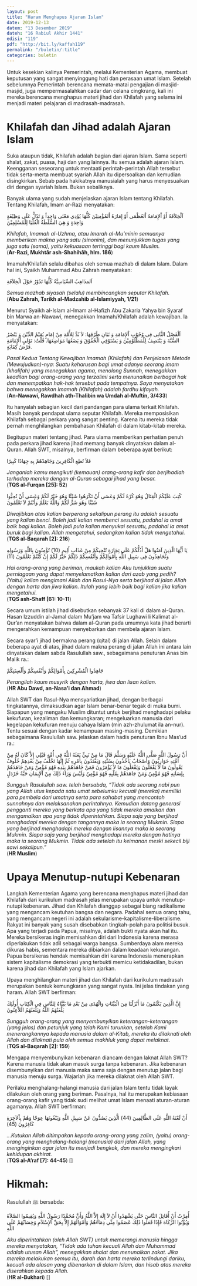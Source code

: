 ```yaml
---
layout: post
title: "Haram Menghapus Ajaran Islam"
date: 2019-12-13
datem: "13 Desember 2019"
dateh: "16 Rabiul Akhir 1441"
edisi: "119"
pdf: "http://bit.ly/kaffah119"
permalink: "/buletin/:title"
categories: buletin
---
```


Untuk kesekian kalinya Pemerintah, melalui Kementerian Agama, membuat keputusan yang sangat menyinggung hati dan perasaan umat Islam. Setelah sebelumnya Pemerintah berencana memata-matai pengajian di masjid-masjid, juga mempermasalahkan cadar dan celana cingkrang, kali ini mereka berencana menghapus materi jihad dan Khilafah yang selama ini menjadi materi pelajaran di madrasah-madrasah.

# Khilafah dan Jihad adalah Ajaran Islam

Suka ataupun tidak, Khilafah adalah bagian dari ajaran Islam. Sama seperti shalat, zakat, puasa, haji dan yang lainnya. Itu semua adalah ajaran Islam. Keengganan seseorang untuk mentaati perintah-perintah Allah tersebut tidak serta-merta membuat syariah Allah itu dipersoalkan dan kemudian disingkirkan. Sebab pada hakikatnya manusialah yang harus menyesuaikan diri dengan syariah Islam. Bukan sebaliknya.

Banyak ulama yang sudah menjelaskan ajaran Islam tentang Khilafah. Tentang Khilafah, Imam ar-Razi menyatakan:

<p class="text-right-arabic">
اَلْخِلاَفَةُ أَوْ اْلإِمَامَةُ اْلعُظْمَى أَوْ إِمَارَةُ اْلمُؤْمِنِيْنَ كُلُّهَا يُؤَدِي مَعْنَى وَاحِداً وَ تَدُلُّ عَلَى وَظِيْفَةٍ وَاحِدَةٍ وَ هِيَ السُّلْطَةُ الْعُلْيَا لِلْمُسْلِمِيْنَ
</p>

<p class="text-right-arti">
<i>Khilafah, Imamah al-Uzhma, atau Imarah al-Mu’minin semuanya memberikan makna yang satu (sinonim), dan menunjukkan tugas yang juga satu (sama), yaitu kekuasaan tertinggi bagi kaum Muslim.</i><br>
(<b>Ar-Razi, Mukhtâr ash-Shahihâh, hlm. 186</b>)
</p>

Imamah/Khilafah selalu dibahas oleh semua mazhab di dalam Islam. Dalam hal ini, Syaikh Muhammad Abu Zahrah menyatakan:

<p class="text-right-arabic">
اَلمذَاهِبُ السِّيَاسِيَّةُ كُلُّهَا تَدُوْرُ حَوْلَ الْخِلاَفَةِ
</p>

<p class="text-right-arti">
<i>Semua mazhab siyasah (selalu) membincangkan seputar Khilafah.</i><br>
(<b>Abu Zahrah, Tarikh al-Madzahib al-Islamiyyah, 1/21</b>)
</p>

Menurut Syaikh al-Islam al-Imam al-Hafizh Abu Zakaria Yahya bin Syaraf bin Marwa an-Nawawi, menegakkan Imamah/Khilafah adalah kewajiban. Ia menyatakan:

<p class="text-right-arabic">
اَلْفَصْلُ الثَّانِي فِي وُجُوْبِ اْلإِمَامَةِ وَ بَيَانِ طُرُقِهَا: لاَ بُدَّ لِلأُمَّةِ مِنْ إِمَامٍ يُقِيْمُ الدِّيْنَ وَ يَنْصُرُ السُّنَّةَ وَ يَنْتَصِفُ لِلْمَظْلُوْمِيْنَ وَ يَسْتَوْفِي الْحُقُوْقَ وَ يَضَعُهَا مَوَاضِعَهَا. قُلْتُ: تَوْليِ اْلإِمَامَةِ فَرْضُ كِفَايَةٍ.
</p>

<p class="text-right-arti">
<i>Pasal Kedua Tentang Kewajiban Imamah (Khilafah) dan Penjelasan Metode (Mewujudkan)-nya: Suatu keharusan bagi umat adanya seorang imam (khalifah) yang menegakkan agama, menolong Sunnah, menegakkan keadilan bagi orang-orang yang terzalimi serta menunaikan berbagai hak dan menempatkan hak-hak tersebut pada tempatnya. Saya menyatakan bahwa menegakkan Imamah (Khilafah) adalah fardhu kifayah.</i><br>
(<b>An-Nawawi, Rawdhah ath-Thalibin wa Umdah al-Muftin, 3/433</b>)
</p>

Itu hanyalah sebagian kecil dari pandangan para ulama terkait Khilafah. Masih banyak pendapat ulama seputar Khilafah. Mereka memposisikan Khilafah sebagai perkara yang sangat penting. Karena itu mereka tidak pernah menghilangkan pembahasan Khilafah di dalam kitab-kitab mereka.

Begitupun materi tentang jihad. Para ulama memberikan perhatian penuh pada perkara jihad karena jihad memang banyak dinyatakan dalam al-Quran. Allah SWT, misalnya, berfirman dalam beberapa ayat berikut:

<p class="text-right-arabic">
فَلاَ تُطِعِ الْكَافِرِينَ وَجَاهِدْهُمْ بِهِ جِهَادًا كَبِيرًا
</p>

<p class="text-right-arti">
<i>Janganlah kamu mengikuti (kemauan) orang-orang kafir dan berjihadlah terhadap mereka dengan al-Quran sebagai jihad yang besar.</i><br>
(<b>TQS al-Furqan [25]: 52</b>)
</p>

<p class="text-right-arabic">
كُتِبَ عَلَيْكُمُ الْقِتَالُ وَهُوَ كُرْهٌ لَكُمْ وَعَسَى أَنْ تَكْرَهُوا شَيْئًا وَهُوَ خَيْرٌ لَكُمْ وَعَسَى أَنْ تُحِبُّوا شَيْئًا وَهُوَ شَرٌّ لَكُمْ وَاللَّهُ يَعْلَمُ وَأَنْتُمْ لاَ تَعْلَمُونَ
</p>

<p class="text-right-arti">
<i>Diwajibkan atas kalian berperang sekalipun perang itu adalah sesuatu yang kalian benci. Boleh jadi kalian membenci sesuatu, padahal ia amat baik bagi kalian. Boleh jadi pula kalian menyukai sesuatu, padahal ia amat buruk bagi kalian. Allah mengetahui, sedangkan kalian tidak mengetahui.</i><br>
(<b>TQS al-Baqarah [2]: 216</b>)
</p>

<p class="text-right-arabic">
يَا أَيُّهَا الَّذِينَ آمَنُوا هَلْ أَدُلُّكُمْ عَلَى تِجَارَةٍ تُنْجِيكُمْ مِنْ عَذَابٍ أَلِيمٍ (10) تُؤْمِنُونَ بِاللَّهِ وَرَسُولِهِ وَتُجَاهِدُونَ فِي سَبِيلِ اللَّهِ بِأَمْوَالِكُمْ وَأَنْفُسِكُمْ ذَلِكُمْ خَيْرٌ لَكُمْ إِنْ كُنْتُمْ تَعْلَمُونَ (11)
</p>

<p class="text-right-arti">
<i>Hai orang-orang yang beriman, maukah kalian Aku tunjukkan suatu perniagaan yang dapat menyelamatkan kalian dari azab yang pedih? (Yaitu) kalian mengimani Allah dan Rasul-Nya serta berjihad di jalan Allah dengan harta dan jiwa kalian. Itulah yang lebih baik bagi kalian jika kalian mengetahui.</i><br>
(<b>TQS ash-Shaff [61: 10-11</b>)
</p>

Secara umum istilah jihad disebutkan sebanyak 37 kali di dalam al-Quran. Hasan Izzuddin al-Jamal dalam Mu’jam wa Tafsir Lughawi li Kalimat al-Qur’an menyatakan bahwa dalam al-Quran pada umumnya kata jihad berarti mengerahkan kemampuan menyebarkan dan membela ajaran Islam.

Secara syar’i jihad bermakna perang (qital) di jalan Allah. Selain dalam beberapa ayat di atas, jihad dalam makna perang di jalan Allah ini antara lain dinyatakan dalam sabda Rasulullah saw., sebagaimana penuturan Anas bin Malik ra.:

<p class="text-right-arabic">
جَاهِدُوا الْمُشْرِكِينَ بِأَمْوَالِكُمْ وَأَنْفُسِكُمْ وَأَلْسِنَتِكُمْ
</p>

<p class="text-right-arti">
<i>Perangilah kaum musyrik dengan harta, jiwa dan lisan kalian.</i><br>
(<b>HR Abu Dawd, an-Nasa’i dan Ahmad</b>)
</p>

Allah SWT dan Rasul-Nya mensyariatkan jihad, dengan berbagai tingkatannya, dimaksudkan agar Islam benar-benar tegak di muka bumi. Siapapun yang mengaku Muslim dituntut untuk berjihad menghadapi pelaku kekufuran, kezaliman dan kemungkaran; mengeluarkan manusia dari kegelapan kekufuran menuju cahaya Islam (min azh-zhulumat ila an-nur). Tentu sesuai dengan kadar kemampuan masing-masing. Demikian sebagaimana Rasulullah saw. jelaskan dalam hadis penuturan Ibnu Mas’ud ra.:

<p class="text-right-arabic">
أَنَّ رَسُولَ اللَّهِ صَلَّى اللَّهُ عَلَيْهِ وَسَلَّمَ قَالَ مَا مِنْ نَبِيٍّ بَعَثَهُ اللَّهُ فِي أُمَّةٍ قَبْلِي إِلاَّ كَانَ لَهُ مِنْ أُمَّتِهِ حَوَارِيُّونَ وَأَصْحَابٌ يَأْخُذُونَ بِسُنَّتِهِ وَيَقْتَدُونَ بِأَمْرِهِ ثُمَّ إِنَّهَا تَخْلُفُ مِنْ بَعْدِهِمْ خُلُوفٌ يَقُولُونَ مَا لاَ يَفْعَلُونَ وَيَفْعَلُونَ مَا لاَ يُؤْمَرُونَ فَمَنْ جَاهَدَهُمْ بِيَدِهِ فَهُوَ مُؤْمِنٌ وَمَنْ جَاهَدَهُمْ بِلِسَانِهِ فَهُوَ مُؤْمِنٌ وَمَنْ جَاهَدَهُمْ بِقَلْبِهِ فَهُوَ مُؤْمِنٌ وَلَيْسَ وَرَاءَ ذَلِكَ مِنْ اْلإِيمَانِ حَبَّةُ خَرْدَلٍ
</p>

<p class="text-right-arti">
<i>Sungguh Rasulullah saw. telah bersabda, “Tidak ada seorang nabi pun yang Allah utus kepada satu umat sebelumku kecuali (mereka) memiliki para pembela dari umatnya serta para sahabat yang mencontoh sunnahnya dan melaksanakan perintahnya. Kemudian datang generasi pengganti mereka yang berkata apa yang tidak mereka amalkan dan mengamalkan apa yang tidak diperintahkan. Siapa saja yang berjihad menghadapi mereka dengan tangannya maka ia seorang Mukmin. Siapa yang berjihad menghadapi mereka dengan lisannya maka ia seorang Mukmin. Siapa saja yang berjihad menghadapi mereka dengan hatinya maka ia seorang Mukmin. Tidak ada setelah itu keimanan meski sekecil biji sawi sekalipun.”</i><br>
(<b>HR Muslim</b>)
</p>

# Upaya Menutup-nutupi Kebenaran

Langkah Kementerian Agama yang berencana menghapus materi jihad dan Khilafah dari kurikulum madrasah jelas merupakan upaya untuk menutup-nutupi kebenaran. Jihad dan Khilafah dianggap sebagai biang radikalisme yang mengancam keutuhan bangsa dan negara. Padahal semua orang tahu, yang mengancam negeri ini adalah sekularisme-kapitalisme-liberalisme. Rakyat ini banyak yang susah disebabkan tingkah-polah para politisi busuk. Apa yang terjadi pada Papua, misalnya, adalah bukti nyata akan hal itu. Mereka bersikeras ingin memisahkan diri dari Indonesia karena merasa diperlakukan tidak adil sebagai warga bangsa. Sumberdaya alam mereka dikuras habis, sementara mereka dibiarkan dalam keadaan kekurangan. Papua bersikeras hendak memisahkan diri karena Indonesia menerapkan sistem kapitalisme demokrasi yang terbukti memicu ketidakadilan, bukan karena jihad dan Khilafah yang Islam ajarkan.

Upaya menghilangkan materi jihad dan Khilafah dari kurikulum madrasah merupakan bentuk kemungkaran yang sangat nyata. Ini jelas tindakan yang haram. Allah SWT berfirman:

<p class="text-right-arabic">
إِنَّ الَّذِينَ يَكْتُمُونَ مَا أَنْزَلْنَا مِنَ الْبَيِّنَاتِ وَالْهُدَى مِنْ بَعْدِ مَا بَيَّنَّاهُ لِلنَّاسِ فِي الْكِتَابِ أُولَئِكَ يَلْعَنُهُمُ اللَّهُ وَيَلْعَنُهُمُ اللاَّعِنُونَ
</p>

<p class="text-right-arti">
<i>Sungguh orang-orang yang menyembunyikan keterangan-keterangan (yang jelas) dan petunjuk yang telah Kami turunkan, setelah Kami menerangkannya kepada manusia dalam al-Kitab, mereka itu dilaknati oleh Allah dan dilaknati pula oleh semua makhluk yang dapat melaknat.</i><br>
(<b>TQS al-Baqarah [2]: 159</b>)
</p>

Mengapa menyembunyikan kebenaran diancam dengan laknat Allah SWT? Karena manusia tidak akan masuk surga tanpa kebenaran. Jika kebenaran disembunyikan dari manusia maka sama saja dengan menutup jalan bagi manusia menuju surga. Wajarlah jika mereka dilaknat oleh Allah SWT.

Perilaku menghalang-halangi manusia dari jalan Islam tentu tidak layak dilakukan oleh orang yang beriman. Pasalnya, hal itu merupakan kebiasaan orang-orang kafir yang tidak sudi melihat umat Islam menaati aturan-aturan agamanya. Allah SWT berfirman:

<p class="text-right-arabic">
أَنْ لَعْنَةُ اللَّهِ عَلَى الظَّالِمِينَ (44) الَّذِينَ يَصُدُّونَ عَنْ سَبِيلِ اللَّهِ وَيَبْغُونَهَا عِوَجًا وَهُمْ بِاْلآخِرَةِ كَافِرُونَ (45)
</p>

<p class="text-right-arti">
<i>…Kutukan Allah ditimpakan kepada orang-orang yang zalim, (yaitu) orang-orang yang menghalang-halangi (manusia) dari jalan Allah, yang menginginkan agar jalan itu menjadi bengkok, dan mereka mengingkari kehidupan akhirat.</i><br>
(<b>TQS al-A’raf [7]: 44-45</b>) []
</p>



<!-- HIKMAH -->
<div class="card mt-5">
<div class="card-header">
<h1>Hikmah:</h1>
</div>

<div class="card-body">
<p class="text-center">
Rasulullah ﷺ  bersabda:
</p>

<p class="text-center-arabic">
أُمِرْتُ أَنْ أُقَاتِلَ النَّاسَ حَتَّى يَشْهَدُوا أَنْ لاَ إِلَهَ إِلاَّ اللَّهُ وَأَنَّ مُحَمَّدًا رَسُولُ اللَّهِ وَيُقِيمُوا الصَّلاَةَ وَيُؤْتُوا الزَّكَاةَ فَإِذَا فَعَلُوا ذَلِكَ عَصَمُوا مِنِّي دِمَاءَهُمْ وَأَمْوَالَهُمْ إِلاَّ بِحَقِّ اْلإِسْلاَمِ وَحِسَابُهُمْ عَلَى اللَّهِ
</p>

<p class="text-center">
<i>
Aku diperintahkan (oleh Allah SWT) untuk memerangi manusia hingga mereka menyatakan, “Tidak ada tuhan kecuali Allah dan Muhammad adalah utusan Allah”, menegakkan shalat dan menunaikan zakat. Jika mereka melakukan semua itu, darah dan harta mereka terlindungi dariku, kecuali ada alasan yang dibenarkan di dalam Islam, dan hisab atas mereka diserahkan kepada Allah.
</i><br>
(<b>HR al-Bukhari</b>) []
</p>
</div>
</div>
<!-- END HIKMAH -->
